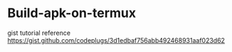 # Build-apk-on-termux

gist tutorial reference
https://gist.github.com/codeplugs/3d1edbaf756abb492468931aaf023d62
